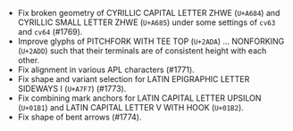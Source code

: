* Fix broken geometry of CYRILLIC CAPITAL LETTER ZHWE (`U+A684`) and CYRILLIC SMALL LETTER ZHWE (`U+A685`) under some settings of `cv63` and `cv64` (#1769).
* Improve glyphs of PITCHFORK WITH TEE TOP (`U+2ADA`) ... NONFORKING (`U+2ADD`) such that their terminals are of consistent height with each other.
* Fix alignment in various APL characters (#1771).
* Fix shape and variant selection for LATIN EPIGRAPHIC LETTER SIDEWAYS I (`U+A7F7`) (#1773).
* Fix combining mark anchors for LATIN CAPITAL LETTER UPSILON (`U+01B1`) and LATIN CAPITAL LETTER V WITH HOOK (`U+01B2`).
* Fix shape of bent arrows (#1774).
